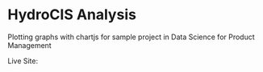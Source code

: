# HydroCIS Analysis
Plotting graphs with chartjs for sample project in Data Science for Product Management

Live Site:

